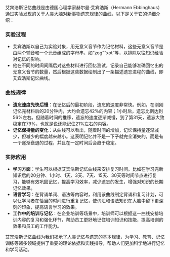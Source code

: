 艾宾浩斯记忆曲线是由德国心理学家赫尔曼·艾宾浩斯（Hermann Ebbinghaus）通过实验发现的关于人类大脑对新事物遗忘规律的曲线，以下是关于它的详细介绍：

### 实验过程
- 艾宾浩斯以自己为实验对象，用无意义音节作为记忆材料，这些无意义音节是由两个辅音和一个元音组成的字母串，如“zog”“xot”等，以排除以往知识经验对记忆的影响。
- 他在不同的时间间隔后对这些材料进行回忆测试，记录自己能够准确回忆出的无意义音节的数量，然后根据这些数据绘制出了一条描述遗忘进程的曲线，即艾宾浩斯记忆曲线。

### 曲线规律
- **遗忘速度先快后慢**：在记忆后的最初阶段，遗忘的速度非常快。例如，在刚刚记忆完材料后的20分钟内，大约会遗忘42%的内容；1小时后，遗忘比例达到56%左右。但随着时间的推移，遗忘的速度逐渐减慢，到了第31天，遗忘大致稳定在79%，也就是说还能记住21%左右的内容。
- **记忆保持量的变化**：从曲线可以看出，随着时间的增加，记忆保持量逐渐减少，但减少的幅度越来越小。这表明记忆并不是一下子就完全消失的，而是有一个逐渐衰退的过程，并且在一定时间后会趋于稳定。

### 实际应用
- **学习方面**：学生可以根据艾宾浩斯记忆曲线来安排复习时间。比如在学习完新知识后的20分钟、1小时、1天、3天、7天、15天、30天等时间节点进行复习，能够有效巩固记忆，提高学习效率，减少遗忘的发生，增强对知识的长期记忆效果。
- **语言学习**：在背诵单词、语法等内容时，利用该曲线制定背诵和复习计划，可以让学习者在恰当的时间进行重复记忆，使词汇和语法知识在大脑中留下更深刻的印象，提高语言学习的效果。
- **工作中的培训与记忆**：在企业培训等场景中，培训师可以根据这一曲线安排培训内容的复习和强化环节，帮助员工更好地记住培训知识和技能，提高培训的效果和员工的工作能力。

艾宾浩斯记忆曲线为我们揭示了人类记忆与遗忘的基本规律，为学习、教育、记忆训练等诸多领域提供了重要的理论依据和实践指导，帮助人们更加科学地进行记忆和学习活动。
